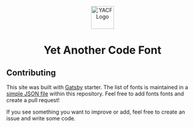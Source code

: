 <p align="center">
  <a href="https://yetanothercodefont.com">
    <img alt="YACF Logo" src="" width="60" />
  </a>
</p>
<h1 align="center">
  Yet Another Code Font
</h1>


## Contributing
This site was built with [Gatsby](https://www.gatsbyjs.org/) starter. The list of fonts is maintained in a [simple JSON file](https://github.com/nathanlentz/yet-another-code-font/blob/master/content/fonts.json) within this repository. Feel free to add fonts fonts and create a pull request!

If you see something you want to improve or add, feel free to create an issue and write some code.